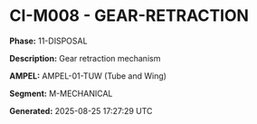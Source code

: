 # CI-M008 - GEAR-RETRACTION

**Phase:** 11-DISPOSAL

**Description:** Gear retraction mechanism

**AMPEL:** AMPEL-01-TUW (Tube and Wing)

**Segment:** M-MECHANICAL

**Generated:** 2025-08-25 17:27:29 UTC
